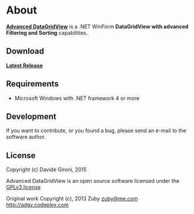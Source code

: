 About
===

**[Advanced DataGridView](https://github.com/davidegironi/advanceddatagridview)** is a .NET WinForm **DataGridView with advanced Filtering and Sorting** capabilities.

## Download

**[Latest Release](../../releases/latest)**

## Requirements

* Microsoft Windows with .NET framework 4 or more

## Development

If you want to contribute, or you found a bug, please send an e-mail to the software author.

## License

Copyright (c) Davide Gironi, 2015

Advanced DataGridView is an open source software licensed under the [GPLv3 license](http://opensource.org/licenses/GPL-3.0)

Original work Copyright (c), 2013 Zuby <zuby@me.com> http://adgv.codeplex.com